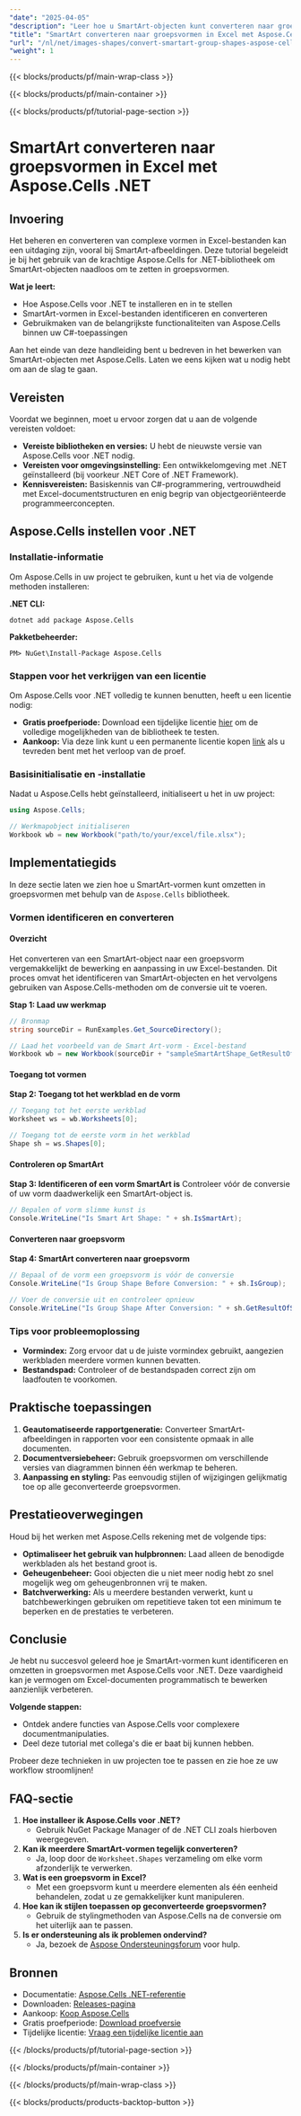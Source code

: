```yaml
---
"date": "2025-04-05"
"description": "Leer hoe u SmartArt-objecten kunt converteren naar groepsvormen in Excel-bestanden met behulp van de krachtige Aspose.Cells voor .NET-bibliotheek. Stroomlijn uw documentworkflows met deze uitgebreide handleiding."
"title": "SmartArt converteren naar groepsvormen in Excel met Aspose.Cells .NET"
"url": "/nl/net/images-shapes/convert-smartart-group-shapes-aspose-cells-net/"
"weight": 1
---
```


{{< blocks/products/pf/main-wrap-class >}}

{{< blocks/products/pf/main-container >}}

{{< blocks/products/pf/tutorial-page-section >}}


# SmartArt converteren naar groepsvormen in Excel met Aspose.Cells .NET

## Invoering

Het beheren en converteren van complexe vormen in Excel-bestanden kan een uitdaging zijn, vooral bij SmartArt-afbeeldingen. Deze tutorial begeleidt je bij het gebruik van de krachtige Aspose.Cells for .NET-bibliotheek om SmartArt-objecten naadloos om te zetten in groepsvormen.

**Wat je leert:**
- Hoe Aspose.Cells voor .NET te installeren en in te stellen
- SmartArt-vormen in Excel-bestanden identificeren en converteren
- Gebruikmaken van de belangrijkste functionaliteiten van Aspose.Cells binnen uw C#-toepassingen

Aan het einde van deze handleiding bent u bedreven in het bewerken van SmartArt-objecten met Aspose.Cells. Laten we eens kijken wat u nodig hebt om aan de slag te gaan.

## Vereisten

Voordat we beginnen, moet u ervoor zorgen dat u aan de volgende vereisten voldoet:
- **Vereiste bibliotheken en versies:** U hebt de nieuwste versie van Aspose.Cells voor .NET nodig.
- **Vereisten voor omgevingsinstelling:** Een ontwikkelomgeving met .NET geïnstalleerd (bij voorkeur .NET Core of .NET Framework).
- **Kennisvereisten:** Basiskennis van C#-programmering, vertrouwdheid met Excel-documentstructuren en enig begrip van objectgeoriënteerde programmeerconcepten.

## Aspose.Cells instellen voor .NET

### Installatie-informatie

Om Aspose.Cells in uw project te gebruiken, kunt u het via de volgende methoden installeren:

**.NET CLI:**
```shell
dotnet add package Aspose.Cells
```

**Pakketbeheerder:**
```plaintext
PM> NuGet\Install-Package Aspose.Cells
```

### Stappen voor het verkrijgen van een licentie

Om Aspose.Cells voor .NET volledig te kunnen benutten, heeft u een licentie nodig:
- **Gratis proefperiode:** Download een tijdelijke licentie [hier](https://purchase.aspose.com/temporary-license/) om de volledige mogelijkheden van de bibliotheek te testen.
- **Aankoop:** Via deze link kunt u een permanente licentie kopen [link](https://purchase.aspose.com/buy) als u tevreden bent met het verloop van de proef.

### Basisinitialisatie en -installatie

Nadat u Aspose.Cells hebt geïnstalleerd, initialiseert u het in uw project:

```csharp
using Aspose.Cells;

// Werkmapobject initialiseren
Workbook wb = new Workbook("path/to/your/excel/file.xlsx");
```

## Implementatiegids

In deze sectie laten we zien hoe u SmartArt-vormen kunt omzetten in groepsvormen met behulp van de `Aspose.Cells` bibliotheek.

### Vormen identificeren en converteren

#### Overzicht
Het converteren van een SmartArt-object naar een groepsvorm vergemakkelijkt de bewerking en aanpassing in uw Excel-bestanden. Dit proces omvat het identificeren van SmartArt-objecten en het vervolgens gebruiken van Aspose.Cells-methoden om de conversie uit te voeren.

**Stap 1: Laad uw werkmap**
```csharp
// Bronmap
string sourceDir = RunExamples.Get_SourceDirectory();

// Laad het voorbeeld van de Smart Art-vorm - Excel-bestand
Workbook wb = new Workbook(sourceDir + "sampleSmartArtShape_GetResultOfSmartArt.xlsx");
```

#### Toegang tot vormen
**Stap 2: Toegang tot het werkblad en de vorm**
```csharp
// Toegang tot het eerste werkblad
Worksheet ws = wb.Worksheets[0];

// Toegang tot de eerste vorm in het werkblad
Shape sh = ws.Shapes[0];
```

#### Controleren op SmartArt
**Stap 3: Identificeren of een vorm SmartArt is**
Controleer vóór de conversie of uw vorm daadwerkelijk een SmartArt-object is.
```csharp
// Bepalen of vorm slimme kunst is
Console.WriteLine("Is Smart Art Shape: " + sh.IsSmartArt);
```

#### Converteren naar groepsvorm
**Stap 4: SmartArt converteren naar groepsvorm**
```csharp
// Bepaal of de vorm een groepsvorm is vóór de conversie
Console.WriteLine("Is Group Shape Before Conversion: " + sh.IsGroup);

// Voer de conversie uit en controleer opnieuw
Console.WriteLine("Is Group Shape After Conversion: " + sh.GetResultOfSmartArt().IsGroup);
```

### Tips voor probleemoplossing
- **Vormindex:** Zorg ervoor dat u de juiste vormindex gebruikt, aangezien werkbladen meerdere vormen kunnen bevatten.
- **Bestandspad:** Controleer of de bestandspaden correct zijn om laadfouten te voorkomen.

## Praktische toepassingen
1. **Geautomatiseerde rapportgeneratie:** Converteer SmartArt-afbeeldingen in rapporten voor een consistente opmaak in alle documenten.
2. **Documentversiebeheer:** Gebruik groepsvormen om verschillende versies van diagrammen binnen één werkmap te beheren.
3. **Aanpassing en styling:** Pas eenvoudig stijlen of wijzigingen gelijkmatig toe op alle geconverteerde groepsvormen.

## Prestatieoverwegingen
Houd bij het werken met Aspose.Cells rekening met de volgende tips:
- **Optimaliseer het gebruik van hulpbronnen:** Laad alleen de benodigde werkbladen als het bestand groot is.
- **Geheugenbeheer:** Gooi objecten die u niet meer nodig hebt zo snel mogelijk weg om geheugenbronnen vrij te maken.
- **Batchverwerking:** Als u meerdere bestanden verwerkt, kunt u batchbewerkingen gebruiken om repetitieve taken tot een minimum te beperken en de prestaties te verbeteren.

## Conclusie
Je hebt nu succesvol geleerd hoe je SmartArt-vormen kunt identificeren en omzetten in groepsvormen met Aspose.Cells voor .NET. Deze vaardigheid kan je vermogen om Excel-documenten programmatisch te bewerken aanzienlijk verbeteren.

**Volgende stappen:**
- Ontdek andere functies van Aspose.Cells voor complexere documentmanipulaties.
- Deel deze tutorial met collega's die er baat bij kunnen hebben.

Probeer deze technieken in uw projecten toe te passen en zie hoe ze uw workflow stroomlijnen!

## FAQ-sectie
1. **Hoe installeer ik Aspose.Cells voor .NET?**
   - Gebruik NuGet Package Manager of de .NET CLI zoals hierboven weergegeven.
2. **Kan ik meerdere SmartArt-vormen tegelijk converteren?**
   - Ja, loop door de `Worksheet.Shapes` verzameling om elke vorm afzonderlijk te verwerken.
3. **Wat is een groepsvorm in Excel?**
   - Met een groepsvorm kunt u meerdere elementen als één eenheid behandelen, zodat u ze gemakkelijker kunt manipuleren.
4. **Hoe kan ik stijlen toepassen op geconverteerde groepsvormen?**
   - Gebruik de stylingmethoden van Aspose.Cells na de conversie om het uiterlijk aan te passen.
5. **Is er ondersteuning als ik problemen ondervind?**
   - Ja, bezoek de [Aspose Ondersteuningsforum](https://forum.aspose.com/c/cells/9) voor hulp.

## Bronnen
- Documentatie: [Aspose.Cells .NET-referentie](https://reference.aspose.com/cells/net/)
- Downloaden: [Releases-pagina](https://releases.aspose.com/cells/net/)
- Aankoop: [Koop Aspose.Cells](https://purchase.aspose.com/buy)
- Gratis proefperiode: [Download proefversie](https://releases.aspose.com/cells/net/)
- Tijdelijke licentie: [Vraag een tijdelijke licentie aan](https://purchase.aspose.com/temporary-license/)

{{< /blocks/products/pf/tutorial-page-section >}}

{{< /blocks/products/pf/main-container >}}

{{< /blocks/products/pf/main-wrap-class >}}

{{< blocks/products/products-backtop-button >}}